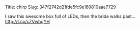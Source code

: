 Title: chirp
Slug: 347f2742d21fde5fc9e180810aae7729

I saw this awesome box full of LEDs, then the bride walks past... <a href="http://t.co/cZVwhgYH">http://t.co/cZVwhgYH</a>
